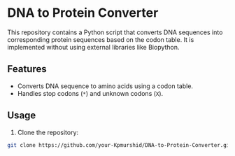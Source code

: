 # DNA to Protein Converter

This repository contains a Python script that converts DNA sequences into corresponding protein sequences based on the codon table. It is implemented without using external libraries like Biopython.

## Features
- Converts DNA sequence to amino acids using a codon table.
- Handles stop codons (`*`) and unknown codons (`X`).

## Usage
1. Clone the repository:
```bash
git clone https://github.com/your-Kpmurshid/DNA-to-Protein-Converter.git
